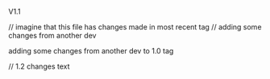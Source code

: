V1.1

// imagine that this file has changes made in most recent tag
// adding some changes from another dev

adding some changes from another dev to 1.0 tag

// 1.2 changes text
